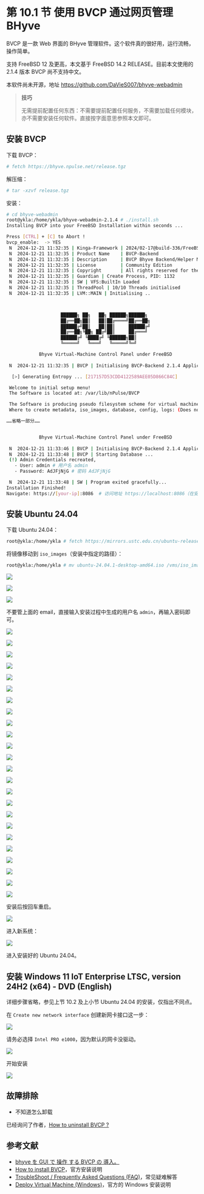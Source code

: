 # 第 10.1 节 使用 BVCP 通过网页管理 BHyve

BVCP 是一款 Web 界面的 BHyve 管理软件。这个软件真的很好用，运行流畅，操作简单。

支持 FreeBSD 12 及更高，本文基于 FreeBSD 14.2 RELEASE。目前本文使用的 2.1.4 版本 BVCP 尚不支持中文。

本软件尚未开源，地址 <https://github.com/DaVieS007/bhyve-webadmin>

>**技巧**
>
>无需提前配置任何东西：不需要提前配置任何服务，不需要加载任何模块，亦不需要安装任何软件。直接按字面意思参照本文即可。

## 安装 BVCP

下载 BVCP：

```sh
# fetch https://bhyve.npulse.net/release.tgz
```

解压缩：

```sh
# tar -xzvf release.tgz
```

安装：

```sh
# cd bhyve-webadmin 
root@ykla:/home/ykla/bhyve-webadmin-2.1.4 # ./install.sh 
Installing BVCP into your FreeBSD Installation within seconds ...

Press [CTRL] + [C] to Abort !
bvcp_enable:  -> YES
 N  2024-12-21 11:32:35 | Kinga-Framework | 2024/02-17@build-336/FreeBSD64-L
 N  2024-12-21 11:32:35 | Product Name    | BVCP-Backend
 N  2024-12-21 11:32:35 | Description     | BVCP Bhyve Backend/Helper Module
 N  2024-12-21 11:32:35 | License         | Community Edition
 N  2024-12-21 11:32:35 | Copyright       | All rights reserved for the author: nPulse.net / Viktor Hlavaji
 N  2024-12-21 11:32:35 | Guardian | Create Process, PID: 1132
 N  2024-12-21 11:32:35 | SW | VFS:BuiltIn Loaded
 N  2024-12-21 11:32:35 | ThreadPool | 10/10 Threads initialised
 N  2024-12-21 11:32:35 | LVM::MAIN | Initialising ..



                    ██████╗ ██╗   ██╗ ██████╗██████╗ 
                    ██╔══██╗██║   ██║██╔════╝██╔══██╗
                    ██████╔╝██║   ██║██║     ██████╔╝
                    ██╔══██╗╚██╗ ██╔╝██║     ██╔═══╝ 
                    ██████╔╝ ╚████╔╝ ╚██████╗██║     
                    ╚═════╝   ╚═══╝   ╚═════╝╚═╝     

            Bhyve Virtual-Machine Control Panel under FreeBSD
        
 N  2024-12-21 11:32:35 | BVCP | Initialising BVCP-Backend 2.1.4 Application

  [>] Generating Entropy ... [217157D53CDD4122589AEE05D866C84C]

 Welcome to initial setup menu!
 The Software is located at: /var/lib/nPulse/BVCP

 The Software is producing pseudo filesystem scheme for virtual machines using symlinks
 Where to create metadata, iso_images, database, config, logs: (Does not need much space), default: [/vms]_>   # 此处按回车，iso_images 要安装的镜像即存放在此处

……省略一部分……


            Bhyve Virtual-Machine Control Panel under FreeBSD
        
 N  2024-12-21 11:33:46 | BVCP | Initialising BVCP-Backend 2.1.4 Application
 N  2024-12-21 11:33:48 | BVCP | Starting Database ...
 (!) Admin Credentials recreated,
   - User: admin # 用户名 admin
   - Password: AdJFjNjG # 密码 AdJFjNjG

 N  2024-12-21 11:33:48 | SW | Program exited gracefully...
Installation Finished!
Navigate: https://[your-ip]:8086  # 访问地址 https://localhost:8086（在安装 BVCP 的机器上访问的地址）
```

## 安装 Ubuntu 24.04


下载 Ubuntu 24.04：

```sh
root@ykla:/home/ykla # fetch https://mirrors.ustc.edu.cn/ubuntu-releases/noble/ubuntu-24.04.1-desktop-amd64.iso
```

将镜像移动到 `iso_images`（安装中指定的路径）：

```sh
root@ykla:/home/ykla # mv ubuntu-24.04.1-desktop-amd64.iso /vms/iso_images
```


![](../.gitbook/assets/BVCP1.png)

![](../.gitbook/assets/BVCP2.png)

![](../.gitbook/assets/BVCP3.png)

不要管上面的 email，直接输入安装过程中生成的用户名 `admin`，再输入密码即可。

![](../.gitbook/assets/BVCP4.png)

![](../.gitbook/assets/BVCP5.png)

![](../.gitbook/assets/BVCP6.png)

![](../.gitbook/assets/BVCP7.png)

![](../.gitbook/assets/BVCP8.png)

![](../.gitbook/assets/BVCP9.png)

![](../.gitbook/assets/BVCP10.png)

![](../.gitbook/assets/BVCP11.png)

![](../.gitbook/assets/BVCP12.png)

![](../.gitbook/assets/BVCP13.png)

![](../.gitbook/assets/BVCP14.png)

![](../.gitbook/assets/BVCP15.png)

![](../.gitbook/assets/BVCP16.png)

![](../.gitbook/assets/BVCP17.png)

![](../.gitbook/assets/BVCP18.png)

![](../.gitbook/assets/BVCP19.png)

![](../.gitbook/assets/BVCP20.png)

![](../.gitbook/assets/BVCP21.png)

![](../.gitbook/assets/BVCP22.png)

![](../.gitbook/assets/BVCP23.png)

![](../.gitbook/assets/BVCP24.png)

![](../.gitbook/assets/BVCP25.png)

![](../.gitbook/assets/BVCP26.png)

![](../.gitbook/assets/BVCP27.png)

安装后按回车重启。

![](../.gitbook/assets/BVCP28.png)

进入新系统：

![](../.gitbook/assets/BVCP29.png)

进入安装好的 Ubuntu 24.04。

## 安装 Windows 11 IoT Enterprise LTSC, version 24H2 (x64) - DVD (English)

详细步骤省略，参见上节 10.2 及上小节 Ubuntu 24.04 的安装，仅指出不同点。

在 `Create new network interface` 创建新网卡接口这一步：

![](../.gitbook/assets/BVCP30.png)

请务必选择 `Intel PRO e1000`，因为默认的网卡没驱动。

![](../.gitbook/assets/BVCP31.png)

开始安装

![](../.gitbook/assets/BVCP32.png)

## 故障排除

- 不知道怎么卸载

已经询问了作者，[How to uninstall BVCP ?](https://github.com/DaVieS007/bhyve-webadmin/issues/63)


## 参考文献

- [bhyve を GUI で 操作 する BVCP の 導入。](https://running-dog.net/2024/02/post_2933.html)
- [How to install BVCP](https://bhyve.npulse.net/installation)，官方安装说明
- [TroubleShoot / Frequently Asked Questions (FAQ)](https://bhyve.npulse.net/technical)，常见疑难解答
- [Deploy Virtual Machine (Windows)](https://bhyve.npulse.net/deploy_windows)，官方的 Windows 安装说明
